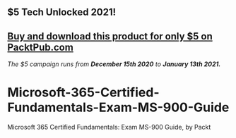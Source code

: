 ## $5 Tech Unlocked 2021!
[Buy and download this product for only $5 on PacktPub.com](https://www.packtpub.com/)
-----
*The $5 campaign         runs from __December 15th 2020__ to __January 13th 2021.__*

# Microsoft-365-Certified-Fundamentals-Exam-MS-900-Guide
Microsoft 365 Certified Fundamentals: Exam MS-900 Guide, by Packt
